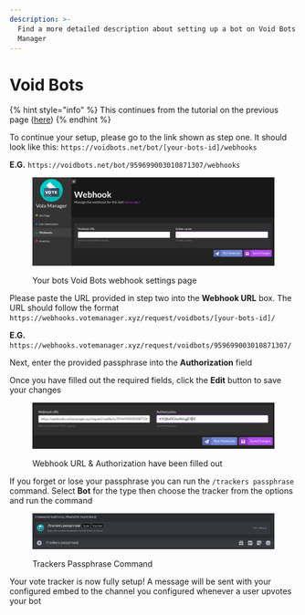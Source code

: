 ```yaml
---
description: >-
  Find a more detailed description about setting up a bot on Void Bots with Vote
  Manager
---
```


# Void Bots

{% hint style="info" %}
This continues from the tutorial on the previous page ([here](./))
{% endhint %}

To continue your setup, please go to the link shown as step one. It should look like this: `https://voidbots.net/bot/[your-bots-id]/webhooks`

**E.G.** `https://voidbots.net/bot/959699003010871307/webhooks`

<figure><img src="../../.gitbook/assets/voidbots-1.png" alt=""><figcaption><p>Your bots Void Bots webhook settings page</p></figcaption></figure>

&#x20;Please paste the URL provided in step two into the **Webhook URL** box. The URL should follow the format `https://webhooks.votemanager.xyz/request/voidbots/[your-bots-id]/`

**E.G.** `https://webhooks.votemanager.xyz/request/voidbots/959699003010871307/`

Next, enter the provided passphrase into the **Authorization** field

Once you have filled out the required fields, click the **Edit** button to save your changes

<figure><img src="../../.gitbook/assets/voidbots-2.png" alt=""><figcaption><p>Webhook URL &#x26; Authorization have been filled out</p></figcaption></figure>

If you forget or lose your passphrase you can run the `/trackers passphrase` command. Select **Bot** for the type then choose the tracker from the options and run the command

<figure><img src="../../.gitbook/assets/tracker_passphrase.png" alt=""><figcaption><p>Trackers Passphrase Command</p></figcaption></figure>

Your vote tracker is now fully setup! A message will be sent with your configured embed to the channel you configured whenever a user upvotes your bot
